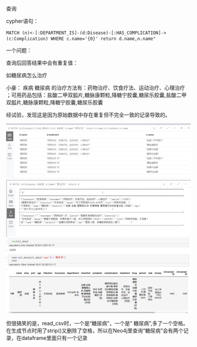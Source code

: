查询

cypher语句：

```
MATCH (n)<-[:DEPARTMENT_IS]-(d:Disease)-[:HAS_COMPLICATION]->(c:Complication) WHERE c.name='{0}' return d.name,n.name"
```

一个问题：

查询后回答结果中会有重复值：

如糖尿病怎么治疗

小豪： 疾病 糖尿病 的治疗方法有：药物治疗、饮食疗法、运动治疗、心理治疗 ；可用药品包括：盐酸二甲双胍片,糖脉康颗粒,降糖宁胶囊,糖尿乐胶囊,盐酸二甲双胍片,糖脉康颗粒,降糖宁胶囊,糖尿乐胶囊

经试验，发现这是因为原始数据中存在重复但不完全一致的记录导致的。

![1](pic\1.png)![2](pic\2.png)![3](pic\3.png)



但很搞笑的是，read_csv时，一个是“糖尿病”，一个是“ 糖尿病”,多了一个空格。在生成节点时用了strip()又删除了空格，所以在Neo4j里查询“糖尿病”会有两个记录，在dataframe里面只有一个记录
